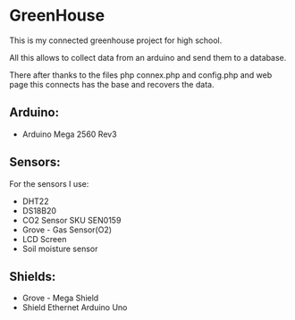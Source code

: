 # GreenHouse

This is my connected greenhouse project for high school.

All this allows to collect data from an arduino and send them to a database.

There after thanks to the files php connex.php and config.php and web page this connects has the base and recovers the data.

## Arduino:

- Arduino Mega 2560 Rev3

## Sensors:
For the sensors I use:
- DHT22
- DS18B20
- CO2 Sensor SKU SEN0159
- Grove - Gas Sensor(O2)
- LCD Screen
- Soil moisture sensor

## Shields: 

- Grove - Mega Shield
- Shield Ethernet Arduino Uno
